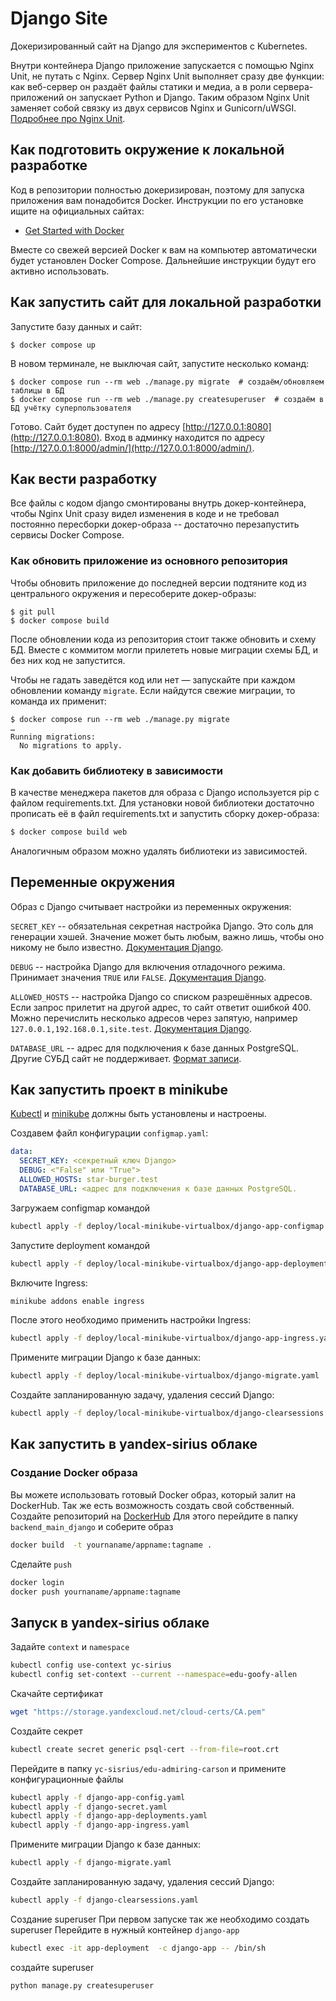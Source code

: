 # Django Site

Докеризированный сайт на Django для экспериментов с Kubernetes.

Внутри контейнера Django приложение запускается с помощью Nginx Unit, не путать с Nginx. Сервер Nginx Unit выполняет сразу две функции: как веб-сервер он раздаёт файлы статики и медиа, а в роли сервера-приложений он запускает Python и Django. Таким образом Nginx Unit заменяет собой связку из двух сервисов Nginx и Gunicorn/uWSGI. [Подробнее про Nginx Unit](https://unit.nginx.org/).

## Как подготовить окружение к локальной разработке

Код в репозитории полностью докеризирован, поэтому для запуска приложения вам понадобится Docker. Инструкции по его установке ищите на официальных сайтах:

- [Get Started with Docker](https://www.docker.com/get-started/)

Вместе со свежей версией Docker к вам на компьютер автоматически будет установлен Docker Compose. Дальнейшие инструкции будут его активно использовать.

## Как запустить сайт для локальной разработки

Запустите базу данных и сайт:

```shell
$ docker compose up
```

В новом терминале, не выключая сайт, запустите несколько команд:

```shell
$ docker compose run --rm web ./manage.py migrate  # создаём/обновляем таблицы в БД
$ docker compose run --rm web ./manage.py createsuperuser  # создаём в БД учётку суперпользователя
```

Готово. Сайт будет доступен по адресу [http://127.0.0.1:8080](http://127.0.0.1:8080). Вход в админку находится по адресу [http://127.0.0.1:8000/admin/](http://127.0.0.1:8000/admin/).

## Как вести разработку

Все файлы с кодом django смонтированы внутрь докер-контейнера, чтобы Nginx Unit сразу видел изменения в коде и не требовал постоянно пересборки докер-образа -- достаточно перезапустить сервисы Docker Compose.

### Как обновить приложение из основного репозитория

Чтобы обновить приложение до последней версии подтяните код из центрального окружения и пересоберите докер-образы:

``` shell
$ git pull
$ docker compose build
```

После обновлении кода из репозитория стоит также обновить и схему БД. Вместе с коммитом могли прилететь новые миграции схемы БД, и без них код не запустится.

Чтобы не гадать заведётся код или нет — запускайте при каждом обновлении команду `migrate`. Если найдутся свежие миграции, то команда их применит:

```shell
$ docker compose run --rm web ./manage.py migrate
…
Running migrations:
  No migrations to apply.
```

### Как добавить библиотеку в зависимости

В качестве менеджера пакетов для образа с Django используется pip с файлом requirements.txt. Для установки новой библиотеки достаточно прописать её в файл requirements.txt и запустить сборку докер-образа:

```sh
$ docker compose build web
```

Аналогичным образом можно удалять библиотеки из зависимостей.

## Переменные окружения

Образ с Django считывает настройки из переменных окружения:

`SECRET_KEY` -- обязательная секретная настройка Django. Это соль для генерации хэшей. Значение может быть любым, важно лишь, чтобы оно никому не было известно. [Документация Django](https://docs.djangoproject.com/en/3.2/ref/settings/#secret-key).

`DEBUG` -- настройка Django для включения отладочного режима. Принимает значения `TRUE` или `FALSE`. [Документация Django](https://docs.djangoproject.com/en/3.2/ref/settings/#std:setting-DEBUG).

`ALLOWED_HOSTS` -- настройка Django со списком разрешённых адресов. Если запрос прилетит на другой адрес, то сайт ответит ошибкой 400. Можно перечислить несколько адресов через запятую, например `127.0.0.1,192.168.0.1,site.test`. [Документация Django](https://docs.djangoproject.com/en/3.2/ref/settings/#allowed-hosts).

`DATABASE_URL` -- адрес для подключения к базе данных PostgreSQL. Другие СУБД сайт не поддерживает. [Формат записи](https://github.com/jacobian/dj-database-url#url-schema).

## Как запустить проект в minikube

[Kubectl](https://kubernetes.io/ru/docs/tasks/tools/install-kubectl/) и [minikube](https://minikube.sigs.k8s.io/docs/) должны быть установлены и настроены.


Создавем файл конфигурации `configmap.yaml`:

```yaml
data:
  SECRET_KEY: <секретный ключ Django>
  DEBUG: <"False" или "True"> 
  ALLOWED_HOSTS: star-burger.test
  DATABASE_URL: <адрес для подключения к базе данных PostgreSQL. 
```

Загружаем configmap командой
```sh
kubectl apply -f deploy/local-minikube-virtualbox/django-app-configmap.yaml
```

Запустите deployment командой
```sh
kubectl apply -f deploy/local-minikube-virtualbox/django-app-deployments.yaml
```

Включите Ingress:
```sh
minikube addons enable ingress
```

После этого необходимо применить настройки Ingress:
```sh
kubectl apply -f deploy/local-minikube-virtualbox/django-app-ingress.yaml
```

Примените миграции Django к базе данных:
```sh
kubectl apply -f deploy/local-minikube-virtualbox/django-migrate.yaml
```

Создайте запланированную задачу, удаления сессий Django:
```sh
kubectl apply -f deploy/local-minikube-virtualbox/django-clearsessions.yaml
```

## Как запустить в yandex-sirius облаке

### Создание Docker образа
Вы можете использовать готовый Docker образ, который залит на DockerHub. Так же есть возможность создать свой собственный.
Создайте репозиторий на [DockerHub](https://hub.docker.com/)
Для этого перейдите в папку `backend_main_django` и соберите образ
```sh
docker build  -t yournaname/appname:tagname . 
```
Сделайте `push`
```sh
docker login
docker push yournaname/appname:tagname
```

## Запуск в yandex-sirius облаке

Задайте `context` и `namespace`
```sh
kubectl config use-context yc-sirius
kubectl config set-context --current --namespace=edu-goofy-allen
```

Cкачайте сертификат 
```sh
wget "https://storage.yandexcloud.net/cloud-certs/CA.pem"
```
Создайте секрет
```sh
kubectl create secret generic psql-cert --from-file=root.crt
```

Перейдите в папку `yc-sisrius/edu-admiring-carson` и примените конфигурационные файлы
```sh
kubectl apply -f django-app-config.yaml
kubectl apply -f django-secret.yaml
kubectl apply -f django-app-deployments.yaml
kubectl apply -f django-app-ingress.yaml 
```

Примените миграции Django к базе данных:
```sh
kubectl apply -f django-migrate.yaml 
```

Создайте запланированную задачу, удаления сессий Django:
```sh
kubectl apply -f django-clearsessions.yaml
```

Создание  superuser
При первом запуске так же необходимо создать superuser
Перейдите в нужный контейнер `django-app`
```sh
kubectl exec -it app-deployment  -c django-app -- /bin/sh
```
создайте superuser
```sh
python manage.py createsuperuser
```